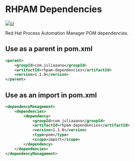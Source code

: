 # RHPAM Dependencies
[![ci](https://github.com/juliaaano/rhpam-dependencies/actions/workflows/ci-cd.yml/badge.svg)](https://github.com/juliaaano/rhpam-dependencies/actions/workflows/ci-cd.yml)

Red Hat Process Automation Manager POM dependencies.

## Use as a parent in pom.xml
```xml
<parent>
    <groupId>com.juliaaano</groupId>
    <artifactId>rhpam-dependencies</artifactId>
    <version>1.1.0</version>
</parent>
```

## Use as an import in pom.xml
```xml
<dependencyManagement>
    <dependencies>
        <dependency>
            <groupId>com.juliaaano</groupId>
            <artifactId>rhpam-dependencies</artifactId>
            <version>1.1.0</version>
            <type>pom</type>
            <scope>import</scope>
        </dependency>
    </dependencies>
</dependencyManagement>
```
